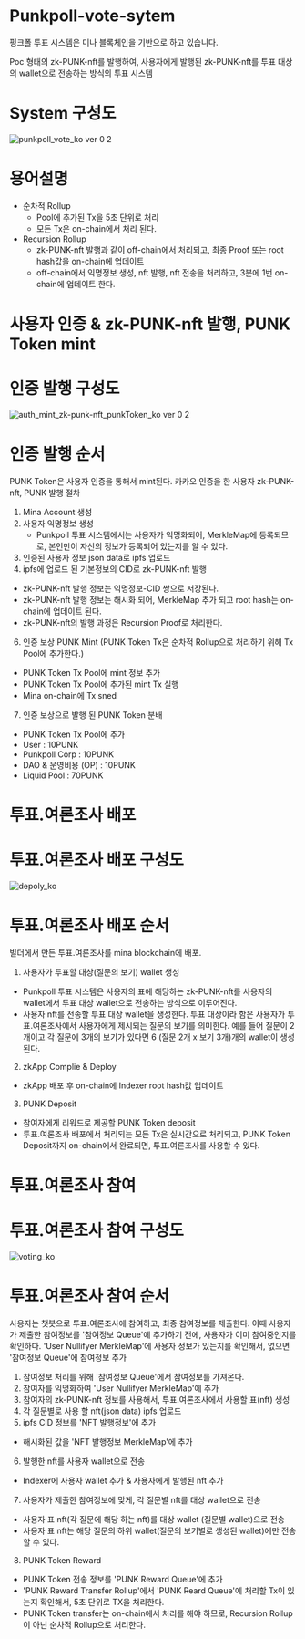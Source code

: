 # Punkpoll-vote-sytem

펑크폴 투표 시스템은 미나 블록체인을 기반으로 하고 있습니다.

Poc 형태의 zk-PUNK-nft를 발행하여, 사용자에게 발행된 zk-PUNK-nft를 투표 대상의 wallet으로 전송하는 방식의 투표 시스템
# System 구성도
![punkpoll_vote_ko ver 0 2](https://github.com/punkpoll/dev/assets/137742109/57d16062-0fe5-414b-9b70-86bc79d16a05)

# 용어설명
* 순차적 Rollup
  - Pool에 추가된 Tx을 5초 단위로 처리
  - 모든 Tx은 on-chain에서 처리 된다.
* Recursion Rollup
  - zk-PUNK-nft 발행과 같이 off-chain에서 처리되고, 최종 Proof 또는 root hash값을 on-chain에 업데이트
  - off-chain에서 익명정보 생성, nft 발행, nft 전송을 처리하고, 3분에 1번 on-chain에 업데이트 한다. 

# 사용자 인증 & zk-PUNK-nft 발행, PUNK Token mint
# 인증 발행 구성도
![auth_mint_zk-punk-nft_punkToken_ko ver 0 2](https://github.com/punkpoll/dev/assets/137742109/35d69315-60bc-4027-8ba7-4bb7fdd00257)

# 인증 발행 순서
PUNK Token은 사용자 인증을 통해서 mint된다.
카카오 인증을 한 사용자 zk-PUNK-nft, PUNK 발행 절차
1. Mina Account 생성
2. 사용자 익명정보 생성
   - Punkpoll 투표 시스템에서는 사용자가 익명화되어, MerkleMap에 등록되므로, 본인만이 자신의 정보가 등록되어 있는지를 알 수 있다. 
3. 인증된 사용자 정보 json data로 ipfs 업로드
4. ipfs에 업로드 된 기본정보의 CID로 zk-PUNK-nft 발행
  - zk-PUNK-nft 발행 정보는 익명정보-CID 쌍으로 저장된다.
  - zk-PUNK-nft 발행 정보는 해시화 되어, MerkleMap 추가 되고 root hash는 on-chain에 업데이트 된다.
  - zk-PUNK-nft의 발행 과정은 Recursion Proof로 처리한다.
6. 인증 보상 PUNK Mint (PUNK Token Tx은 순차적 Rollup으로 처리하기 위해 Tx Pool에 추가한다.)
  - PUNK Token Tx Pool에 mint 정보 추가
  - PUNK Token Tx Pool에 추가된 mint Tx 실행
  - Mina on-chain에 Tx sned
7. 인증 보상으로 발행 된 PUNK Token 분배
  - PUNK Token Tx Pool에 추가
  - User : 10PUNK
  - Punkpoll Corp : 10PUNK
  - DAO & 운영비용 (OP) : 10PUNK
  - Liquid Pool : 70PUNK

# 투표.여론조사 배포
# 투표.여론조사 배포 구성도
![depoly_ko](https://github.com/punkpoll/dev/assets/137742109/b100b058-7f69-4104-9837-fce3226c1ec6)

# 투표.여론조사 배포 순서
빌더에서 만든 투표.여론조사를 mina blockchain에 배포.
1. 사용자가 투표할 대상(질문의 보기) wallet 생성
  - Punkpoll 투표 시스템은 사용자의 표에 해당하는 zk-PUNK-nft를 사용자의 wallet에서 투표 대상 wallet으로 전송하는 방식으로 이루어진다.
  - 사용자 nft를 전송할 투표 대상 wallet을 생성한다.
    투표 대상이라 함은 사용자가 투표.여론조사에서 사용자에게 제시되는 질문의 보기를 의미한다.
    예를 들어 질문이 2개이고 각 질문에 3개의 보기가 있다면 6 (질문 2개 x 보기 3개)개의 wallet이 생성된다.
2. zkApp Complie & Deploy
  - zkApp 배포 후 on-chain에 Indexer root hash값 업데이트
3. PUNK Deposit
  - 참여자에게 리워드로 제공할 PUNK Token deposit
  - 투표.여론조사 배포에서 처리되는 모든 Tx은 실시간으로 처리되고, PUNK Token Deposit까지 on-chain에서 완료되면, 투표.여론조사를 사용할 수 있다.

# 투표.여론조사 참여
# 투표.여론조사 참여 구성도
![voting_ko](https://github.com/punkpoll/dev/assets/137742109/c9e2bcd6-5145-4517-9414-454ebfe1790c)

# 투표.여론조사 참여 순서
사용자는 챗봇으로 투표.여론조사에 참여하고, 최종 참여정보를 제출한다.
이때 사용자가 제출한 참여정보를 '참여정보 Queue'에 추가하기 전에, 사용자가 이미 참여중인지를 확인하다.
'User Nullifyer MerkleMap'에 사용자 정보가 있는지를 확인해서, 없으면 '참여정보 Queue'에 참여정보 추가
1. 참여정보 처리를 위해 '참여정보 Queue'에서 참여정보를 가져온다.
2. 참여자를 익명화하여 'User Nullifyer MerkleMap'에 추가
3. 참여자의 zk-PUNK-nft 정보를 사용해서, 투표.여론조사에서 사용할 표(nft) 생성
4. 각 질문별로 사용 할 nft(json data) ipfs 업로드
5. ipfs CID 정보를 'NFT 발행정보'에 추가
  - 해시화된 값을 'NFT 발행정보 MerkleMap'에 추가
6. 발행한 nft를 사용자 wallet으로 전송
  - Indexer에 사용자 wallet 추가 & 사용자에게 발행된 nft 추가
7. 사용자가 제출한 참여정보에 맞게, 각 질문별 nft를 대상 wallet으로 전송
  - 사용자 표 nft(각 질문에 해당 하는 nft)를 대상 wallet (질문별 wallet)으로 전송
  - 사용자 표 nft는 해당 질문의 하위 wallet(질문의 보기별로 생성된 wallet)에만 전송할 수 있다.
8. PUNK Token Reward
  - PUNK Token 전송 정보를 'PUNK Reward Queue'에 추가
  - 'PUNK Reward Transfer Rollup'에서 'PUNK Reard Queue'에 처리할 Tx이 있는지 확인해서, 5초 단위로 TX을 처리한다.
  - PUNK Token transfer는 on-chain에서 처리를 해야 하므로, Recursion Rollup이 아닌 순차적 Rollup으로 처리한다.

